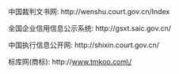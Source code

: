 中国裁判文书网: http:\/\/wenshu.court.gov.cn\/Index

全国企业信用信息公示系统: http:\/\/gsxt.saic.gov.cn\/

中国执行信息公开网: http:\/\/shixin.court.gov.cn\/

标库网\(商标\): http:\/\/www.tmkoo.com\/

